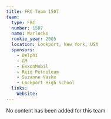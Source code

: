 ```yaml
---
title: FRC Team 1507
team:
  type: FRC
  number: 1507
  name: Warlocks
  rookie_year: 2005
  location: Lockport, New York, USA
  sponsors:
    - Delphi
    - GM
    - ExxonMobil
    - Reid Petroleum
    - Suzanne Vasko
    - Lockport High School
  links:
    Website: 
---
```

No content has been added for this team
